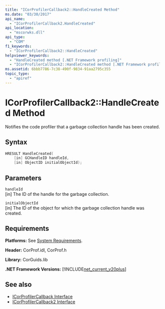 ```yaml
---
title: "ICorProfilerCallback2::HandleCreated Method"
ms.date: "03/30/2017"
api_name: 
  - "ICorProfilerCallback2.HandleCreated"
api_location: 
  - "mscorwks.dll"
api_type: 
  - "COM"
f1_keywords: 
  - "ICorProfilerCallback2::HandleCreated"
helpviewer_keywords: 
  - "HandleCreated method [.NET Framework profiling]"
  - "ICorProfilerCallback2::HandleCreated method [.NET Framework profiling]"
ms.assetid: 6bbb7786-7c38-490f-9834-91aa2795c355
topic_type: 
  - "apiref"
---
```

# ICorProfilerCallback2::HandleCreated Method
Notifies the code profiler that a garbage collection handle has been created.  
  
## Syntax  
  
```cpp  
HRESULT HandleCreated(  
    [in] GCHandleID handleId,  
    [in] ObjectID initialObjectId);  
```  
  
## Parameters  
 `handleId`  
 [in] The ID of the handle for the garbage collection.  
  
 `initialObjectId`  
 [in] The ID of the object for which the garbage collection handle was created.  
  
## Requirements  
 **Platforms:** See [System Requirements](../../get-started/system-requirements.md).  
  
 **Header:** CorProf.idl, CorProf.h  
  
 **Library:** CorGuids.lib  
  
 **.NET Framework Versions:** [!INCLUDE[net_current_v20plus](../../../../includes/net-current-v20plus-md.md)]  
  
## See also

- [ICorProfilerCallback Interface](icorprofilercallback-interface.md)
- [ICorProfilerCallback2 Interface](icorprofilercallback2-interface.md)
